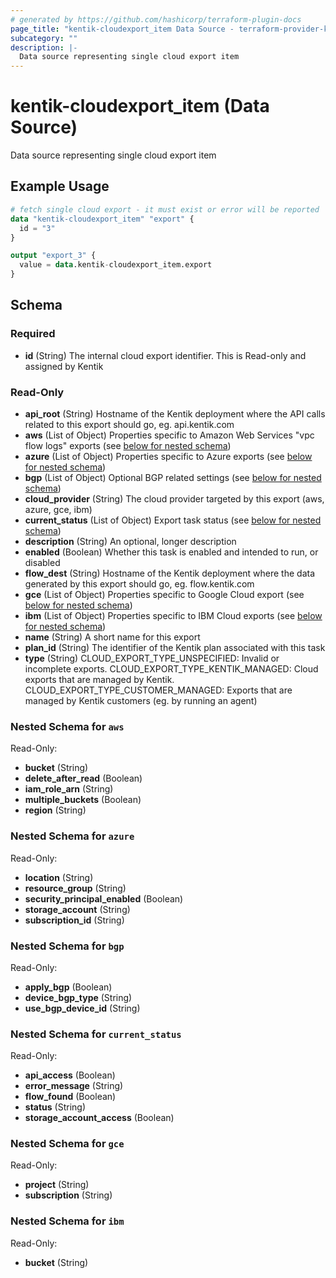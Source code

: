 ```yaml
---
# generated by https://github.com/hashicorp/terraform-plugin-docs
page_title: "kentik-cloudexport_item Data Source - terraform-provider-kentik-cloudexport"
subcategory: ""
description: |-
  Data source representing single cloud export item
---
```


# kentik-cloudexport_item (Data Source)

Data source representing single cloud export item

## Example Usage

```terraform
# fetch single cloud export - it must exist or error will be reported
data "kentik-cloudexport_item" "export" {
  id = "3"
}

output "export_3" {
  value = data.kentik-cloudexport_item.export
}
```

<!-- schema generated by tfplugindocs -->
## Schema

### Required

- **id** (String) The internal cloud export identifier. This is Read-only and assigned by Kentik

### Read-Only

- **api_root** (String) Hostname of the Kentik deployment where the API calls related to this export should go, eg. api.kentik.com
- **aws** (List of Object) Properties specific to Amazon Web Services "vpc flow logs" exports (see [below for nested schema](#nestedatt--aws))
- **azure** (List of Object) Properties specific to Azure exports (see [below for nested schema](#nestedatt--azure))
- **bgp** (List of Object) Optional BGP related settings (see [below for nested schema](#nestedatt--bgp))
- **cloud_provider** (String) The cloud provider targeted by this export (aws, azure, gce, ibm)
- **current_status** (List of Object) Export task status (see [below for nested schema](#nestedatt--current_status))
- **description** (String) An optional, longer description
- **enabled** (Boolean) Whether this task is enabled and intended to run, or disabled
- **flow_dest** (String) Hostname of the Kentik deployment where the data generated by this export should go, eg. flow.kentik.com
- **gce** (List of Object) Properties specific to Google Cloud export (see [below for nested schema](#nestedatt--gce))
- **ibm** (List of Object) Properties specific to IBM Cloud exports (see [below for nested schema](#nestedatt--ibm))
- **name** (String) A short name for this export
- **plan_id** (String) The identifier of the Kentik plan associated with this task
- **type** (String) CLOUD_EXPORT_TYPE_UNSPECIFIED: Invalid or incomplete exports. CLOUD_EXPORT_TYPE_KENTIK_MANAGED: Cloud exports that are managed by Kentik. CLOUD_EXPORT_TYPE_CUSTOMER_MANAGED: Exports that are managed by Kentik customers (eg. by running an agent)

<a id="nestedatt--aws"></a>
### Nested Schema for `aws`

Read-Only:

- **bucket** (String)
- **delete_after_read** (Boolean)
- **iam_role_arn** (String)
- **multiple_buckets** (Boolean)
- **region** (String)


<a id="nestedatt--azure"></a>
### Nested Schema for `azure`

Read-Only:

- **location** (String)
- **resource_group** (String)
- **security_principal_enabled** (Boolean)
- **storage_account** (String)
- **subscription_id** (String)


<a id="nestedatt--bgp"></a>
### Nested Schema for `bgp`

Read-Only:

- **apply_bgp** (Boolean)
- **device_bgp_type** (String)
- **use_bgp_device_id** (String)


<a id="nestedatt--current_status"></a>
### Nested Schema for `current_status`

Read-Only:

- **api_access** (Boolean)
- **error_message** (String)
- **flow_found** (Boolean)
- **status** (String)
- **storage_account_access** (Boolean)


<a id="nestedatt--gce"></a>
### Nested Schema for `gce`

Read-Only:

- **project** (String)
- **subscription** (String)


<a id="nestedatt--ibm"></a>
### Nested Schema for `ibm`

Read-Only:

- **bucket** (String)


